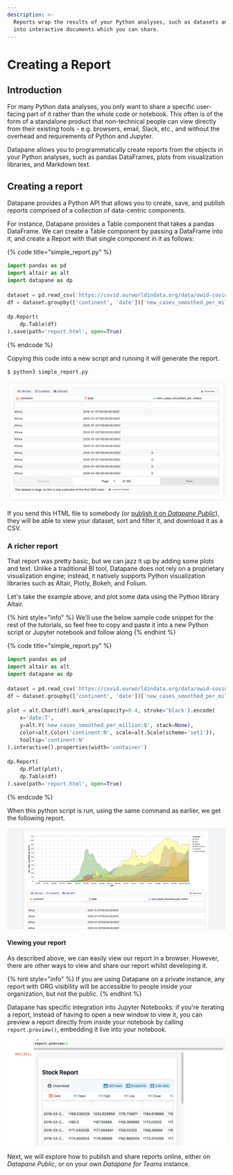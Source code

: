 ```yaml
---
description: >-
  Reports wrap the results of your Python analyses, such as datasets and plots,
  into interactive documents which you can share.
---
```


# Creating a Report

## Introduction

For many Python data analyses, you only want to share a specific user-facing part of it rather than the whole code or notebook. This often is of the form of a standalone product that non-technical people can view directly from their existing tools - e.g. browsers, email, Slack, etc., and without the overhead and requirements of Python and Jupyter.

Datapane allows you to programmatically create reports from the objects in your Python analyses, such as pandas DataFrames, plots from visualization libraries, and Markdown text. 

## Creating a report

Datapane provides a Python API that allows you to create, save, and publish reports comprised of a collection of data-centric components.

For instance, Datapane provides a Table component that takes a pandas DataFrame. We can create a Table component by passing a DataFrame into it, and create a Report with that single component in it as follows:

{% code title="simple\_report.py" %}
```python
import pandas as pd
import altair as alt
import datapane as dp

dataset = pd.read_csv('https://covid.ourworldindata.org/data/owid-covid-data.csv')
df = dataset.groupby(['continent', 'date'])['new_cases_smoothed_per_million'].mean().reset_index()

dp.Report(
    dp.Table(df)
).save(path='report.html', open=True)
```
{% endcode %}

Copying this code into a new script and running it will generate the report. 

```bash
$ python3 simple_report.py
```

![](../.gitbook/assets/image%20%28108%29.png)

If you send this HTML file to somebody \(or [publish it on _Datapane Public_](publishing-and-sharing.md#publish-your-report)\), they will be able to view your dataset, sort and filter it, and download it as a CSV.

### A richer report

That report was pretty basic, but we can jazz it up by adding some plots and text. Unlike a traditional BI tool, Datapane does not rely on a proprietary visualization engine; instead, it natively supports Python visualization libraries such as Altair, Plotly, Bokeh, and Folium. 

Let's take the example above, and plot some data using the Python library Altair.

{% hint style="info" %}
We'll use the below sample code snippet for the rest of the tutorials, so feel free to copy and paste it into a new Python script or Jupyter notebook and follow along
{% endhint %}

{% code title="simple\_report.py" %}
```python
import pandas as pd
import altair as alt
import datapane as dp

dataset = pd.read_csv('https://covid.ourworldindata.org/data/owid-covid-data.csv')
df = dataset.groupby(['continent', 'date'])['new_cases_smoothed_per_million'].mean().reset_index()

plot = alt.Chart(df).mark_area(opacity=0.4, stroke='black').encode(
    x='date:T',
    y=alt.Y('new_cases_smoothed_per_million:Q', stack=None),
    color=alt.Color('continent:N', scale=alt.Scale(scheme='set1')),
    tooltip='continent:N'
).interactive().properties(width='container')

dp.Report(
    dp.Plot(plot), 
    dp.Table(df)
).save(path='report.html', open=True)
```
{% endcode %}

When this python script is run, using the same command as earlier, we get the following report.

![](../.gitbook/assets/image%20%28101%29.png)

#### Viewing your report

As described above, we can easily view our report in a browser. However, there are other ways to view and share our report whilst developing it.

{% hint style="info" %}
If you are using Datapane on a private instance, any report with ORG visibility will be accessible to people inside your organization, but not the public.
{% endhint %}

Datapane has specific integration into Jupyter Notebooks: if you're iterating a report, instead of having to open a new window to view it, you can preview a report directly from inside your notebook by calling `report.preview()`, embedding it live into your notebook.

![](../.gitbook/assets/image%20%2885%29.png)

Next, we will explore how to publish and share reports online, either on _Datapane Public_, or on your own _Datapane for Teams_ instance.

## 

